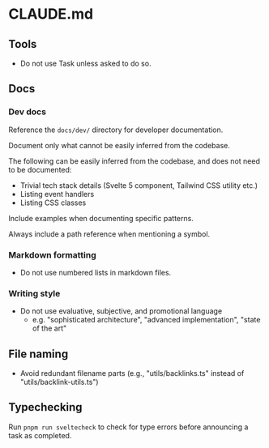 # CLAUDE.md

## Tools

- Do not use Task unless asked to do so.

## Docs

### Dev docs

Reference the `docs/dev/` directory for developer documentation.

Document only what cannot be easily inferred from the codebase.

The following can be easily inferred from the codebase, and does not need to be documented:
- Trivial tech stack details (Svelte 5 component, Tailwind CSS utility etc.) 
- Listing event handlers
- Listing CSS classes

Include examples when documenting specific patterns.

Always include a path reference when mentioning a symbol.

### Markdown formatting

- Do not use numbered lists in markdown files.

### Writing style

- Do not use evaluative, subjective, and promotional language
  - e.g. "sophisticated architecture", "advanced implementation", "state of the art"


## File naming

- Avoid redundant filename parts (e.g., "utils/backlinks.ts" instead of "utils/backlink-utils.ts")

## Typechecking

Run `pnpm run sveltecheck` to check for type errors before announcing a task as completed.
